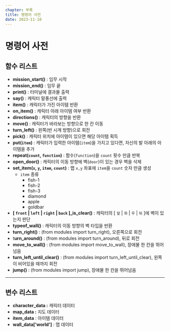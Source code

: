 ```yaml
---
chapter: 부록
title: 명령어 사전
date: 2023-11-10
---
```


# 명령어 사전

## **함수 리스트**

- **mission_start()** : 임무 시작
- **mission_end()** : 임무 끝
- **print()** : 터미널에 결과물 출력
- **say()** : 캐릭터 말풍선에 출력
- **item()** : 캐릭터가 가진 아이템 반환
- **on_item()** : 캐릭터 아래 아이템 여부 반환
- **directions()** : 캐릭터의 방향을 반환
- **move()** : 캐릭터가 바라보는 방향으로 한 칸 이동
- **turn_left()** : 왼쪽(반 시계 방향)으로 회전
- **pick()** : 캐릭터 위치에 아이템이 있으면 해당 아이템 획득
- **put(`item`)** : 캐릭터가 입력한 아이템(`item`)을 가지고 있다면, 자신의 발 아래의 아이템을 추가
- **repeat(`count`, `function`)** : 함수(`function`)을 `count` 횟수 만큼 반복
- **open_door()** : 캐릭터의 이동 방향에 벽(`door`)이 있는 경우 벽을 삭제
- **set_item(`x`, `y`, `item`, `count`)** : 맵 `x,y` 좌표에 `item`을 `count` 숫자 만큼 생성
  - `item` 종류
    - fish-1
    - fish-2
    - fish-3
    - diamond
    - apple
    - goldbar
- **[ `front` | `left` | `right` | `back` ]\_is_clear()** : 캐릭터의 [ `앞` | `좌` | `우` | `뒤` ]에 벽이 있는지 판단
- **typeof_wall()** : 캐릭터의 이동 방향의 벽 타입을 반환
- **turn_right()** : (from modules import turn_right), 오른쪽으로 회전
- t**urn_around()** : (from modules import turn_around), 뒤로 회전
- **move_to_wall()** : (from modules import move_to_wall), 장애물 한 칸을 뛰어넘음
- **turn_left_until_clear()** : (from modules import turn_left_until_clear), 왼쪽이 비어있을 때까지 회전
- **jump()** : (from modules import jump), 장애물 한 칸을 뛰어넘음

---

## 변수 리스트

- **character_data :** 캐릭터 데이터
- **map_data :** 지도 데이터
- **item_data** : 아이템 데이터
- **wall_data['world']** : 맵 데이터
